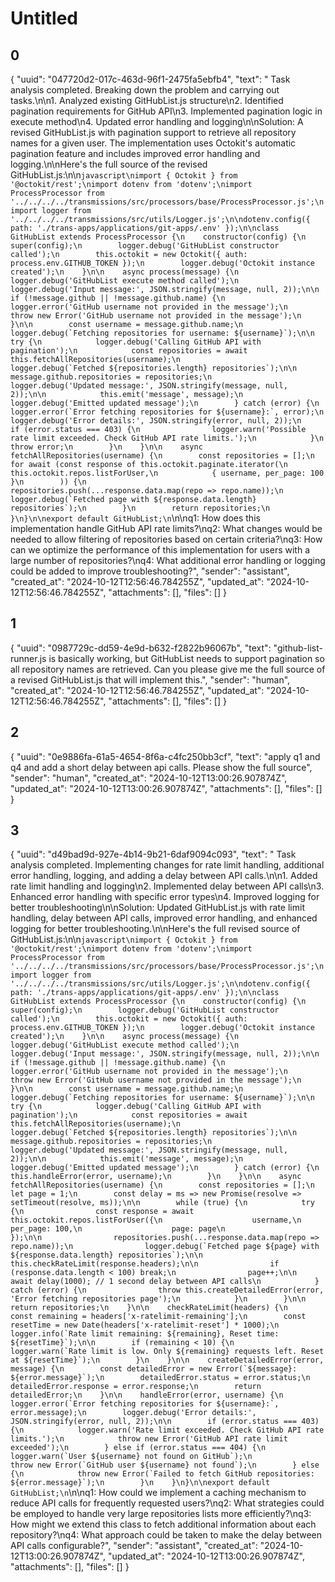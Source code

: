 # Untitled

## 0

{
  "uuid": "047720d2-017c-463d-96f1-2475fa5ebfb4",
  "text": " Task analysis completed. Breaking down the problem and carrying out tasks.\n\n1. Analyzed existing GitHubList.js structure\n2. Identified pagination requirements for GitHub API\n3. Implemented pagination logic in execute method\n4. Updated error handling and logging\n\nSolution: A revised GitHubList.js with pagination support to retrieve all repository names for a given user. The implementation uses Octokit's automatic pagination feature and includes improved error handling and logging.\n\nHere's the full source of the revised GitHubList.js:\n\n```javascript\nimport { Octokit } from '@octokit/rest';\nimport dotenv from 'dotenv';\nimport ProcessProcessor from '../../../../transmissions/src/processors/base/ProcessProcessor.js';\nimport logger from '../../../../transmissions/src/utils/Logger.js';\n\ndotenv.config({ path: './trans-apps/applications/git-apps/.env' });\n\nclass GitHubList extends ProcessProcessor {\n    constructor(config) {\n        super(config);\n        logger.debug('GitHubList constructor called');\n        this.octokit = new Octokit({ auth: process.env.GITHUB_TOKEN });\n        logger.debug('Octokit instance created');\n    }\n\n    async process(message) {\n        logger.debug('GitHubList execute method called');\n        logger.debug('Input message:', JSON.stringify(message, null, 2));\n\n        if (!message.github || !message.github.name) {\n            logger.error('GitHub username not provided in the message');\n            throw new Error('GitHub username not provided in the message');\n        }\n\n        const username = message.github.name;\n        logger.debug(`Fetching repositories for username: ${username}`);\n\n        try {\n            logger.debug('Calling GitHub API with pagination');\n            const repositories = await this.fetchAllRepositories(username);\n            logger.debug(`Fetched ${repositories.length} repositories`);\n\n            message.github.repositories = repositories;\n            logger.debug('Updated message:', JSON.stringify(message, null, 2));\n\n            this.emit('message', message);\n            logger.debug('Emitted updated message');\n        } catch (error) {\n            logger.error(`Error fetching repositories for ${username}:`, error);\n            logger.debug('Error details:', JSON.stringify(error, null, 2));\n            if (error.status === 403) {\n                logger.warn('Possible rate limit exceeded. Check GitHub API rate limits.');\n            }\n            throw error;\n        }\n    }\n\n    async fetchAllRepositories(username) {\n        const repositories = [];\n        for await (const response of this.octokit.paginate.iterator(\n            this.octokit.repos.listForUser,\n            { username, per_page: 100 }\n        )) {\n            repositories.push(...response.data.map(repo => repo.name));\n            logger.debug(`Fetched page with ${response.data.length} repositories`);\n        }\n        return repositories;\n    }\n}\n\nexport default GitHubList;\n```\n\nq1: How does this implementation handle GitHub API rate limits?\nq2: What changes would be needed to allow filtering of repositories based on certain criteria?\nq3: How can we optimize the performance of this implementation for users with a large number of repositories?\nq4: What additional error handling or logging could be added to improve troubleshooting?",
  "sender": "assistant",
  "created_at": "2024-10-12T12:56:46.784255Z",
  "updated_at": "2024-10-12T12:56:46.784255Z",
  "attachments": [],
  "files": []
}

## 1

{
  "uuid": "0987729c-dd59-4e9d-b632-f2822b96067b",
  "text": "github-list-runner.js is basically working, but GitHubList needs to support pagination so all repository names are retrieved. Can you please give me the full source of a revised GitHubList.js that will implement this.",
  "sender": "human",
  "created_at": "2024-10-12T12:56:46.784255Z",
  "updated_at": "2024-10-12T12:56:46.784255Z",
  "attachments": [],
  "files": []
}

## 2

{
  "uuid": "0e9886fa-61a5-4654-8f6a-c4fc250bb3cf",
  "text": "apply q1 and q4 and add a short delay between api calls. Please show the full source",
  "sender": "human",
  "created_at": "2024-10-12T13:00:26.907874Z",
  "updated_at": "2024-10-12T13:00:26.907874Z",
  "attachments": [],
  "files": []
}

## 3

{
  "uuid": "d49bad9d-927e-4b14-9b21-6daf9094c093",
  "text": " Task analysis completed. Implementing changes for rate limit handling, additional error handling, logging, and adding a delay between API calls.\n\n1. Added rate limit handling and logging\n2. Implemented delay between API calls\n3. Enhanced error handling with specific error types\n4. Improved logging for better troubleshooting\n\nSolution: Updated GitHubList.js with rate limit handling, delay between API calls, improved error handling, and enhanced logging for better troubleshooting.\n\nHere's the full revised source of GitHubList.js:\n\n```javascript\nimport { Octokit } from '@octokit/rest';\nimport dotenv from 'dotenv';\nimport ProcessProcessor from '../../../../transmissions/src/processors/base/ProcessProcessor.js';\nimport logger from '../../../../transmissions/src/utils/Logger.js';\n\ndotenv.config({ path: './trans-apps/applications/git-apps/.env' });\n\nclass GitHubList extends ProcessProcessor {\n    constructor(config) {\n        super(config);\n        logger.debug('GitHubList constructor called');\n        this.octokit = new Octokit({ auth: process.env.GITHUB_TOKEN });\n        logger.debug('Octokit instance created');\n    }\n\n    async process(message) {\n        logger.debug('GitHubList execute method called');\n        logger.debug('Input message:', JSON.stringify(message, null, 2));\n\n        if (!message.github || !message.github.name) {\n            logger.error('GitHub username not provided in the message');\n            throw new Error('GitHub username not provided in the message');\n        }\n\n        const username = message.github.name;\n        logger.debug(`Fetching repositories for username: ${username}`);\n\n        try {\n            logger.debug('Calling GitHub API with pagination');\n            const repositories = await this.fetchAllRepositories(username);\n            logger.debug(`Fetched ${repositories.length} repositories`);\n\n            message.github.repositories = repositories;\n            logger.debug('Updated message:', JSON.stringify(message, null, 2));\n\n            this.emit('message', message);\n            logger.debug('Emitted updated message');\n        } catch (error) {\n            this.handleError(error, username);\n        }\n    }\n\n    async fetchAllRepositories(username) {\n        const repositories = [];\n        let page = 1;\n        const delay = ms => new Promise(resolve => setTimeout(resolve, ms));\n\n        while (true) {\n            try {\n                const response = await this.octokit.repos.listForUser({\n                    username,\n                    per_page: 100,\n                    page: page\n                });\n\n                repositories.push(...response.data.map(repo => repo.name));\n                logger.debug(`Fetched page ${page} with ${response.data.length} repositories`);\n\n                this.checkRateLimit(response.headers);\n\n                if (response.data.length < 100) break;\n                page++;\n\n                await delay(1000); // 1 second delay between API calls\n            } catch (error) {\n                throw this.createDetailedError(error, 'Error fetching repositories page');\n            }\n        }\n\n        return repositories;\n    }\n\n    checkRateLimit(headers) {\n        const remaining = headers['x-ratelimit-remaining'];\n        const resetTime = new Date(headers['x-ratelimit-reset'] * 1000);\n        logger.info(`Rate limit remaining: ${remaining}, Reset time: ${resetTime}`);\n\n        if (remaining < 10) {\n            logger.warn(`Rate limit is low. Only ${remaining} requests left. Reset at ${resetTime}`);\n        }\n    }\n\n    createDetailedError(error, message) {\n        const detailedError = new Error(`${message}: ${error.message}`);\n        detailedError.status = error.status;\n        detailedError.response = error.response;\n        return detailedError;\n    }\n\n    handleError(error, username) {\n        logger.error(`Error fetching repositories for ${username}:`, error.message);\n        logger.debug('Error details:', JSON.stringify(error, null, 2));\n\n        if (error.status === 403) {\n            logger.warn('Rate limit exceeded. Check GitHub API rate limits.');\n            throw new Error('GitHub API rate limit exceeded');\n        } else if (error.status === 404) {\n            logger.warn(`User ${username} not found on GitHub`);\n            throw new Error(`GitHub user ${username} not found`);\n        } else {\n            throw new Error(`Failed to fetch GitHub repositories: ${error.message}`);\n        }\n    }\n}\n\nexport default GitHubList;\n```\n\nq1: How could we implement a caching mechanism to reduce API calls for frequently requested users?\nq2: What strategies could be employed to handle very large repositories lists more efficiently?\nq3: How might we extend this class to fetch additional information about each repository?\nq4: What approach could be taken to make the delay between API calls configurable?",
  "sender": "assistant",
  "created_at": "2024-10-12T13:00:26.907874Z",
  "updated_at": "2024-10-12T13:00:26.907874Z",
  "attachments": [],
  "files": []
}

